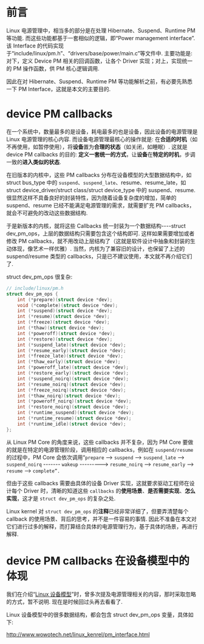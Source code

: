 
# 前言

Linux 电源管理中，相当多的部分是在处理 Hibernate、Suspend、Runtime PM 等功能. 而这些功能都基于一套相似的逻辑，即“Power management interface”. 该 Interface 的代码实现于“include/linux/pm.h”、“drivers/base/power/main.c”等文件中. 主要功能是: 对下，定义 Device PM 相关的回调函数，让各个 Driver 实现；对上，实现统一的 PM 操作函数，供 PM 核心逻辑调用. 

因此在对 Hibernate、Suspend、Runtime PM 等功能解析之前，有必要先熟悉一下 PM Interface，这就是本文的主要目的. 

# device PM callbacks

在一个系统中，数量最多的是设备，耗电最多的也是设备，因此设备的电源管理是 Linux 电源管理的核心内容. 而设备电源管理最核心的操作就是: 在**合适的时机**（如不再使用，如暂停使用），将**设备**置为**合理的状态**（如关闭，如睡眠）. 这就是 device PM callbacks 的目的: **定义一套统一的方式**，让**设备**在**特定的时机**，步调一致的**进入类似的状态**. 

在旧版本的内核中，这些 PM callbacks 分布在设备模型的大型数据结构中，如 struct bus_type 中的 `suspend`、`suspend_late`、resume、resume_late，如 struct device_driver/struct class/struct device_type 中的 suspend、resume. 很显然这样不具备良好的封装特性，因为随着设备复杂度的增加，简单的 suspend、resume 已经不能满足电源管理的需求，就需要扩充 PM callbacks，就会不可避免的改动这些数据结构. 

于是新版本的内核，就将这些 Callbacks 统一封装为一个数据结构----struct dev_pm_ops，上层的数据结构只需要包含这个结构即可. 这样如果需要增加或者修改 PM callbacks，就不用改动上层结构了（这就是软件设计中抽象和封装的生动体现，像艺术一样优雅）. 当然，内核为了兼容旧的设计，也保留了上述的 suspend/resume 类型的 callbacks，只是已不建议使用，本文就不再介绍它们了. 

struct dev_pm_ops 很复杂:

```cpp
// include/linux/pm.h
struct dev_pm_ops {
    int (*prepare)(struct device *dev);
    void (*complete)(struct device *dev);
    int (*suspend)(struct device *dev);
    int (*resume)(struct device *dev);
    int (*freeze)(struct device *dev);
    int (*thaw)(struct device *dev);
    int (*poweroff)(struct device *dev);
    int (*restore)(struct device *dev);
    int (*suspend_late)(struct device *dev);
    int (*resume_early)(struct device *dev);
    int (*freeze_late)(struct device *dev);
    int (*thaw_early)(struct device *dev);
    int (*poweroff_late)(struct device *dev);
    int (*restore_early)(struct device *dev);
    int (*suspend_noirq)(struct device *dev);
    int (*resume_noirq)(struct device *dev);
    int (*freeze_noirq)(struct device *dev);
    int (*thaw_noirq)(struct device *dev);
    int (*poweroff_noirq)(struct device *dev);
    int (*restore_noirq)(struct device *dev);
    int (*runtime_suspend)(struct device *dev);
    int (*runtime_resume)(struct device *dev);
    int (*runtime_idle)(struct device *dev);
};
```

从 Linux PM Core 的角度来说，这些 callbacks 并不复杂，因为 PM Core 要做的就是在特定的电源管理阶段，调用相应的 callbacks，例如在 `suspend/resume` 的过程中，PM Core 会依次调用“`prepare` —> `suspend` —> `suspend_late` —> `suspend_noirq` ------- `wakeup` ---------> `resume_noirq` —> `resume_early` —> `resume` --> `complete”. `

但由于这些 callbacks 需要由具体的设备 Driver 实现，这就要求驱动工程师在设计每个 Driver 时，清晰的知道这些 `callbacks` 的**使用场景**、**是否需要实现**、**怎么实现**，这才是 `struct dev_pm_ops` 的复杂之处. 

Linux kernel 对 `struct dev_pm_ops` 的**注释**已经非常详细了，但要弄清楚每个 callback 的使用场景、背后的思考，并不是一件容易的事情. 因此不准备在本文对它们进行过多的解释，而打算结合具体的电源管理行为，基于具体的场景，再进行解释. 

# device PM callbacks 在设备模型中的体现

我们在介绍“[Linux 设备模型](http://www.wowotech.net/device_model/device_resource_management.html)”时，曾多次提及电源管理相关的内容，那时采取忽略的方式，暂不说明. 现在是时候回过头再去看看了. 

Linux 设备模型中的很多数据结构，都会包含 struct dev_pm_ops 变量，具体如下: 







http://www.wowotech.net/linux_kenrel/pm_interface.html